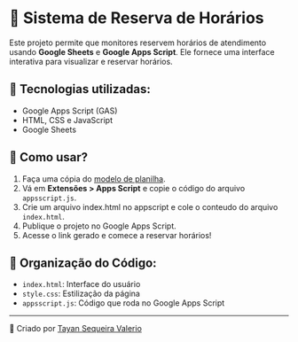 # 📅 Sistema de Reserva de Horários

Este projeto permite que monitores reservem horários de atendimento usando **Google Sheets** e **Google Apps Script**. Ele fornece uma interface interativa para visualizar e reservar horários.

## 🚀 Tecnologias utilizadas:
- Google Apps Script (GAS)
- HTML, CSS e JavaScript
- Google Sheets

## 📌 Como usar?
1. Faça uma cópia do [modelo de planilha](https://docs.google.com/spreadsheets/d/15F38ksO8NiVuCkZFAN8YlELrH746x93ijZYF7-VS16k/edit?usp=sharing).
2. Vá em **Extensões > Apps Script** e copie o código do arquivo `appsscript.js`.
3. Crie um arquivo index.html no appscript e cole o conteudo do arquivo `index.html`.
4. Publique o projeto no Google Apps Script.
5. Acesse o link gerado e comece a reservar horários!

## 📂 Organização do Código:
- `index.html`: Interface do usuário
- `style.css`: Estilização da página
- `appsscript.js`: Código que roda no Google Apps Script

---
📌 Criado por [Tayan Sequeira Valerio](https://github.com/tayan-sequeira)
